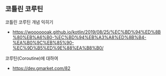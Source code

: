 ## 코틀린 코루틴



코틀린 코루틴 개념 익히기

- https://wooooooak.github.io/kotlin/2019/08/25/%EC%BD%94%ED%8B%80%EB%A6%B0-%EC%BD%94%EB%A3%A8%ED%8B%B4-%EA%B0%9C%EB%85%90-%EC%9D%B5%ED%9E%88%EA%B8%B0/



코루틴(Coroutine)에 대하여

- https://dev.gmarket.com/82



